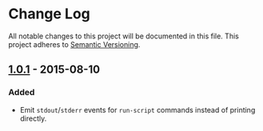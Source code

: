 # Change Log

All notable changes to this project will be documented in this file.
This project adheres to [Semantic Versioning](http://semver.org/).

## [1.0.1] - 2015-08-10

### Added

- Emit `stdout`/`stderr` events for `run-script` commands instead of printing directly.

[1.0.1]: https://github.com/resin-io/resin-token/compare/v1.0.0...v1.0.1

